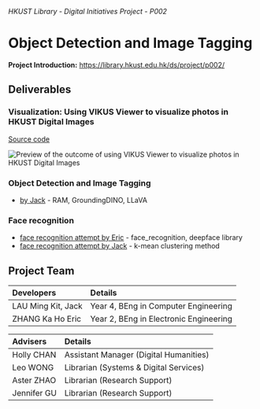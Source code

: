 _HKUST Library - Digital Initiatives Project - P002_
# Object Detection and Image Tagging

**Project Introduction:**  https://library.hkust.edu.hk/ds/project/p002/  


## Deliverables

### Visualization: Using VIKUS Viewer to visualize photos in HKUST Digital Images
[Source code](https://github.com/hkust-lib-ds/P002-PUBLIC_ObjectDetection-ImageTagging/tree/main/visualization-using-vikusviewer)

![Preview of the outcome of using VIKUS Viewer to visualize photos in HKUST Digital Images](preview-img/p002_vikus-viewer.gif)

### Object Detection and Image Tagging
+ [by Jack](https://github.com/hkust-lib-ds/P002-PUBLIC_ObjectDetection-ImageTagging/tree/main/ObjectDetection-ImageTagging-by-Jack) - RAM, GroundingDINO, LLaVA

### Face recognition
+ [face recognition attempt by Eric](https://github.com/hkust-lib-ds/P002-PUBLIC_ObjectDetection-ImageTagging/tree/main/face-recognition-attempt-by-Eric) - face_recognition, deepface library
+ [face recognition attempt by Jack](https://github.com/hkust-lib-ds/P002-PUBLIC_ObjectDetection-ImageTagging/tree/main/face-recognition-attempt-by-Jack) - k-mean clustering method



## Project Team

| Developers          | Details                                    |
| :------------------ | :----------------------------------------- |
| LAU Ming Kit, Jack  | Year 4, BEng in Computer Engineering       |
| ZHANG Ka Ho Eric    | Year 2, BEng in Electronic Engineering     |

| Advisers    | Details                                |
| :---------- | :------------------------------------- |
| Holly CHAN  | Assistant Manager (Digital Humanities) |
| Leo WONG    | Librarian (Systems & Digital Services) |
| Aster ZHAO  | Librarian (Research Support)           |
| Jennifer GU | Librarian (Research Support)           |
